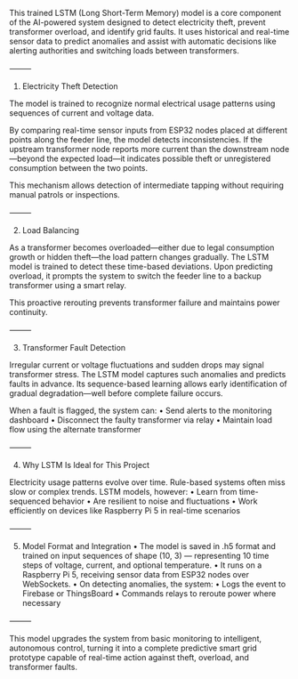 This trained LSTM (Long Short-Term Memory) model is a core component of the AI-powered system designed to detect electricity theft, prevent transformer overload, and identify grid faults. It uses historical and real-time sensor data to predict anomalies and assist with automatic decisions like alerting authorities and switching loads between transformers.

⸻

1. Electricity Theft Detection

The model is trained to recognize normal electrical usage patterns using sequences of current and voltage data.

By comparing real-time sensor inputs from ESP32 nodes placed at different points along the feeder line, the model detects inconsistencies. If the upstream transformer node reports more current than the downstream node—beyond the expected load—it indicates possible theft or unregistered consumption between the two points.

This mechanism allows detection of intermediate tapping without requiring manual patrols or inspections.

⸻

2. Load Balancing

As a transformer becomes overloaded—either due to legal consumption growth or hidden theft—the load pattern changes gradually. The LSTM model is trained to detect these time-based deviations. Upon predicting overload, it prompts the system to switch the feeder line to a backup transformer using a smart relay.

This proactive rerouting prevents transformer failure and maintains power continuity.

⸻

3. Transformer Fault Detection

Irregular current or voltage fluctuations and sudden drops may signal transformer stress. The LSTM model captures such anomalies and predicts faults in advance. Its sequence-based learning allows early identification of gradual degradation—well before complete failure occurs.

When a fault is flagged, the system can:
	•	Send alerts to the monitoring dashboard
	•	Disconnect the faulty transformer via relay
	•	Maintain load flow using the alternate transformer

⸻

4. Why LSTM Is Ideal for This Project

Electricity usage patterns evolve over time. Rule-based systems often miss slow or complex trends. LSTM models, however:
	•	Learn from time-sequenced behavior
	•	Are resilient to noise and fluctuations
	•	Work efficiently on devices like Raspberry Pi 5 in real-time scenarios

⸻

5. Model Format and Integration
	•	The model is saved in .h5 format and trained on input sequences of shape (10, 3) — representing 10 time steps of voltage, current, and optional temperature.
	•	It runs on a Raspberry Pi 5, receiving sensor data from ESP32 nodes over WebSockets.
	•	On detecting anomalies, the system:
	•	Logs the event to Firebase or ThingsBoard
	•	Commands relays to reroute power where necessary

⸻

This model upgrades the system from basic monitoring to intelligent, autonomous control, turning it into a complete predictive smart grid prototype capable of real-time action against theft, overload, and transformer faults.
